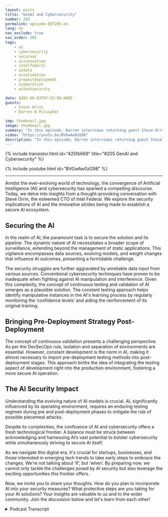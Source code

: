 ```yaml
---
layout: posts
title: "GenAI and Cybersecurity"
number: 205
permalink: episode-EDT205-en
lang: en
nav_exclude: true
nav_order: 205
tags:
    - ai
    - cybersecurity
    - secureai
    - aiinnovation
    - intelfederal
    - aidata
    - aivalidation
    - prepostdeployment
    - aioperation
    - aitechsecurity

date: 0202-06-03T07:52:58.000Z
guests:
    - Steve Orrin
    - Darren W Pulsipher

img: thumbnail.jpg
image: thumbnail.jpg
summary: "In this episode, Darren interviews returning guest Steve Orrin, CTO of Intel Federal. about the intersection of Artificial Intelligence (AI) and cybersecurity. Embracing AI's potential for bolstering cybersecurity while ensuring the security of AI itself requires a balance that necessitates early preparation and innovative strategies."
video: "https://youtu.be/BVGwAw0zG98"
description: "In this episode, Darren interviews returning guest Steve Orrin, CTO of Intel Federal. about the intersection of Artificial Intelligence (AI) and cybersecurity. Embracing AI's potential for bolstering cybersecurity while ensuring the security of AI itself requires a balance that necessitates early preparation and innovative strategies."
---
```


<div>
{% include transistor.html id="425fb669" title="#205 GenAI and Cybersecurity" %}

{% include youtube.html id="BVGwAw0zG98" %}
</div>

---

Amidst the ever-evolving world of technology, the convergence of Artificial Intelligence (AI) and cybersecurity has sparked a compelling discourse. Today, we delve into insights from a thought-provoking conversation with Steve Orrin, the esteemed CTO of Intel Federal. We explore the security implications of AI and the innovative strides being made to establish a secure AI ecosystem.

## Securing the AI

In the realm of AI, the paramount task is to secure the solution and its pipeline. The dynamic nature of AI necessitates a broader scope of surveillance, extending beyond the management of static applications. This vigilance encompasses data sources, evolving models, and weight changes that influence AI outcomes, presenting a formidable challenge.

The security struggles are further aggravated by unreliable data input from various sources. Conventional cybersecurity techniques have proven to be inadequate when fighting against AI manipulation and interference. Given this complexity, the concept of continuous testing and validation of AI emerges as a plausible solution. The constant testing approach helps identify manipulative instances in the AI's learning process by regularly monitoring the ‘confidence levels’ and aiding the reinforcement of its original training. 

## Bringing Pre-Deployment Strategy Post-Deployment 

The concept of continuous validation presents a challenging perspective. As per the DevSecOps rule, isolation and separation of environments are essential. However, constant development is the norm in AI, making it almost necessary to import pre-deployment testing methods into post-deployment stages. This approach births the idea of integrating the testing aspect of development right into the production environment, fostering a more secure AI operation. 

## The AI Security Impact

Understanding the evolving nature of AI models is crucial. AI, significantly influenced by its operating environment, requires an enduring testing regimen during pre and post-deployment phases to mitigate the risk of possible piecemeal attacks. 

Despite its complexities, the confluence of AI and cybersecurity offers a fresh technological frontier. A balance must be struck between acknowledging and harnessing AI’s vast potential to bolster cybersecurity while simultaneously striving to secure AI itself.

As we navigate this digital era, it's crucial for startups, businesses, and those interested in emerging tech trends to take early steps to embrace the changes. We're not talking about ‘if’, but ‘when’. By preparing now, we cannot only tackle the challenges posed by AI security but also leverage the exciting opportunities this frontier offers. 

Now, we invite you to share your thoughts. How do you plan to incorporate AI into your security measures? What protective steps are you taking for your AI solutions? Your insights are valuable to us and to the wider community. Join the discussion below and let's learn from each other!



<details>
<summary> Podcast Transcript </summary>

<p></p>

</details>

